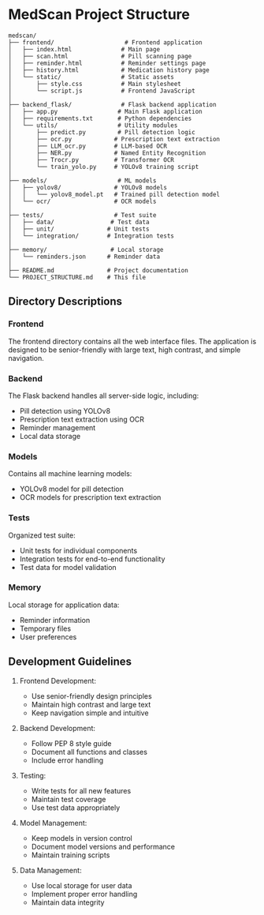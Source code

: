 # MedScan Project Structure

```
medscan/
├── frontend/                    # Frontend application
│   ├── index.html              # Main page
│   ├── scan.html               # Pill scanning page
│   ├── reminder.html           # Reminder settings page
│   ├── history.html            # Medication history page
│   └── static/                 # Static assets
│       ├── style.css           # Main stylesheet
│       └── script.js           # Frontend JavaScript
│
├── backend_flask/              # Flask backend application
│   ├── app.py                 # Main Flask application
│   ├── requirements.txt       # Python dependencies
│   └── utils/                 # Utility modules
│       ├── predict.py         # Pill detection logic
│       ├── ocr.py            # Prescription text extraction
│       ├── LLM_ocr.py        # LLM-based OCR
│       ├── NER.py            # Named Entity Recognition
│       ├── Trocr.py          # Transformer OCR
│       └── train_yolo.py     # YOLOv8 training script
│
├── models/                    # ML models
│   ├── yolov8/               # YOLOv8 models
│   │   └── yolov8_model.pt   # Trained pill detection model
│   └── ocr/                  # OCR models
│
├── tests/                    # Test suite
│   ├── data/                # Test data
│   ├── unit/               # Unit tests
│   └── integration/        # Integration tests
│
├── memory/                  # Local storage
│   └── reminders.json      # Reminder data
│
├── README.md               # Project documentation
└── PROJECT_STRUCTURE.md    # This file
```

## Directory Descriptions

### Frontend
The frontend directory contains all the web interface files. The application is designed to be senior-friendly with large text, high contrast, and simple navigation.

### Backend
The Flask backend handles all server-side logic, including:
- Pill detection using YOLOv8
- Prescription text extraction using OCR
- Reminder management
- Local data storage

### Models
Contains all machine learning models:
- YOLOv8 model for pill detection
- OCR models for prescription text extraction

### Tests
Organized test suite:
- Unit tests for individual components
- Integration tests for end-to-end functionality
- Test data for model validation

### Memory
Local storage for application data:
- Reminder information
- Temporary files
- User preferences

## Development Guidelines

1. Frontend Development:
   - Use senior-friendly design principles
   - Maintain high contrast and large text
   - Keep navigation simple and intuitive

2. Backend Development:
   - Follow PEP 8 style guide
   - Document all functions and classes
   - Include error handling

3. Testing:
   - Write tests for all new features
   - Maintain test coverage
   - Use test data appropriately

4. Model Management:
   - Keep models in version control
   - Document model versions and performance
   - Maintain training scripts

5. Data Management:
   - Use local storage for user data
   - Implement proper error handling
   - Maintain data integrity 